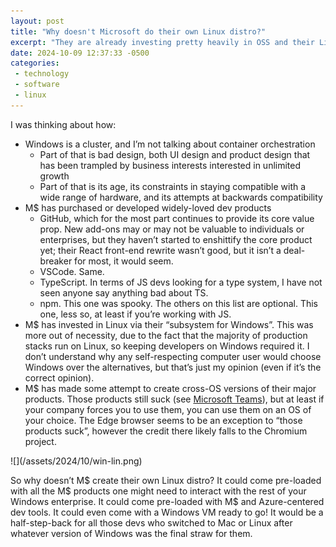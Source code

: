 ```yaml
---
layout: post
title: "Why doesn't Microsoft do their own Linux distro?"
excerpt: "They are already investing pretty heavily in OSS and their Linux 'subsystem'"
date: 2024-10-09 12:37:33 -0500
categories: 
 - technology
 - software
 - linux
---
```


I was thinking about how:

- Windows is a cluster, and I’m not talking about container orchestration
    - Part of that is bad design, both UI design and product design that has been trampled by business interests interested in unlimited growth
    - Part of that is its age, its constraints in staying compatible with a wide range of hardware, and its attempts at backwards compatibility
- M$ has purchased or developed widely-loved dev products
    - GitHub, which for the most part continues to provide its core value prop. New add-ons may or may not be valuable to individuals or enterprises, but they haven’t started to enshittify the core product yet; their React front-end rewrite wasn’t good, but it isn’t a deal-breaker for most, it would seem.
    - VSCode. Same.
    - TypeScript. In terms of JS devs looking for a type system, I have not seen anyone say anything bad about TS.
    - npm. This one was spooky. The others on this list are optional. This one, less so, at least if you’re working with JS.
- M$ has invested in Linux via their “subsystem for Windows”. This was more out of necessity, due to the fact that the majority of production stacks run on Linux, so keeping developers on Windows required it. I don’t understand why any self-respecting computer user would choose Windows over the alternatives, but that’s just my opinion (even if it’s the correct opinion).
- M$ has made some attempt to create cross-OS versions of their major products. Those products still suck (see [Microsoft Teams](/2023/03/04/i-was-having-a-day/)), but at least if your company forces you to use them, you can use them on an OS of your choice. The Edge browser seems to be an exception to “those products suck”, however the credit there likely falls to the Chromium project.

<div markdown="1" class="small_img">
![](/assets/2024/10/win-lin.png)
</div>

So why doesn’t M$ create their own Linux distro? It could come pre-loaded with all the M$ products one might need to interact with the rest of your Windows enterprise. It could come pre-loaded with M$ and Azure-centered dev tools. It could even come with a Windows VM ready to go! It would be a half-step-back for all those devs who switched to Mac or Linux after whatever version of Windows was the final straw for them.
